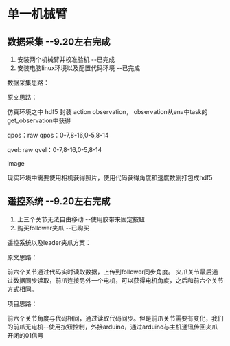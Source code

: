 # 单一机械臂
## 数据采集 --9.20左右完成
1. 安装两个机械臂并校准验机   --已完成
2. 安装电脑linux环境以及配置代码环境    --已完成
   
数据采集思路：

原文思路：

仿真环境之中 hdf5 封装 action observation， observation从env中task的get_observation中获得

qpos：raw qpos：0-7,8-16,0-5,8-14

qvel: raw qvel：0-7,8-16,0-5,8-14

image

现实环境中需要使用相机获得照片，使用代码获得角度和速度数剧打包成hdf5

## 遥控系统 --9.20左右完成
1. 上三个关节无法自由移动  --使用胶带来固定按钮
2. 购买follower夹爪 --已购买

遥控系统以及leader夹爪方案：

原文思路：

前六个关节通过代码实时读取数据，上传到follower同步角度。
夹爪关节最后通过数据同步读取，前爪连接另外一个电机，可以获得电机角度，之后和前六个关节方式相同。

项目思路：

前六个关节角度与代码相同，通过读取代码同步。但是前爪关节需要有变化，我们的前爪无电机--使用按钮控制，外接arduino，通过arduino与主机通讯传回夹爪开闭的01信号
